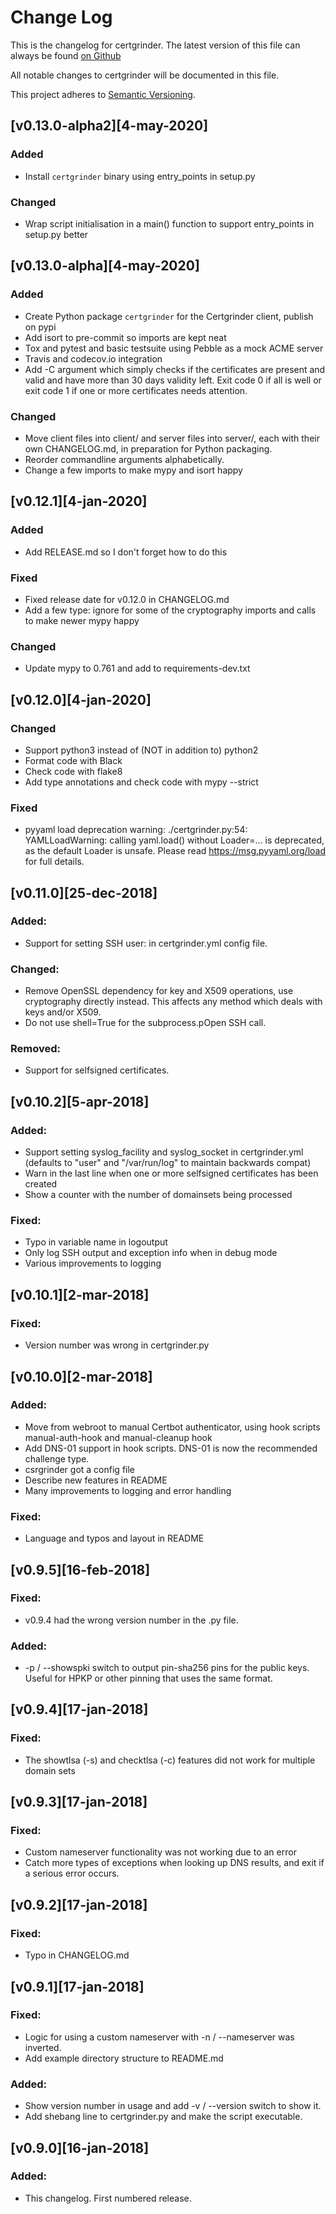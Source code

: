 # Change Log
This is the changelog for certgrinder. The latest version of this file can always be found [on Github](https://github.com/tykling/certgrinder/blob/master/client/CHANGELOG.md)

All notable changes to certgrinder will be documented in this file.

This project adheres to [Semantic Versioning](http://semver.org/).

## [v0.13.0-alpha2][4-may-2020]
### Added
- Install `certgrinder` binary using entry_points in setup.py

### Changed
- Wrap script initialisation in a main() function to support entry_points in setup.py better


## [v0.13.0-alpha][4-may-2020]
### Added
- Create Python package `certgrinder` for the Certgrinder client, publish on pypi
- Add isort to pre-commit so imports are kept neat
- Tox and pytest and basic testsuite using Pebble as a mock ACME server
- Travis and codecov.io integration
- Add -C argument which simply checks if the certificates are present and valid and have more than 30 days validity left. Exit code 0 if all is well or exit code 1 if one or more certificates needs attention.

### Changed
- Move client files into client/ and server files into server/, each with their own CHANGELOG.md, in preparation for Python packaging.
- Reorder commandline arguments alphabetically.
- Change a few imports to make mypy and isort happy


## [v0.12.1][4-jan-2020]
### Added
- Add RELEASE.md so I don't forget how to do this

### Fixed
- Fixed release date for v0.12.0 in CHANGELOG.md
- Add a few type: ignore for some of the cryptography imports and calls to make newer mypy happy

### Changed
- Update mypy to 0.761 and add to requirements-dev.txt


## [v0.12.0][4-jan-2020]
### Changed
- Support python3 instead of (NOT in addition to) python2
- Format code with Black
- Check code with flake8
- Add type annotations and check code with mypy --strict

### Fixed
- pyyaml load deprecation warning: ./certgrinder.py:54: YAMLLoadWarning: calling yaml.load() without Loader=... is deprecated, as the default Loader is unsafe. Please read https://msg.pyyaml.org/load for full details.


## [v0.11.0][25-dec-2018]
### Added:
- Support for setting SSH user: in certgrinder.yml config file.

### Changed:
- Remove OpenSSL dependency for key and X509 operations, use cryptography directly instead. This affects any method which deals with keys and/or X509.
- Do not use shell=True for the subprocess.pOpen SSH call.

### Removed:
- Support for selfsigned certificates.


## [v0.10.2][5-apr-2018]
### Added:
- Support setting syslog_facility and syslog_socket in certgrinder.yml (defaults to "user" and "/var/run/log" to maintain backwards compat)
- Warn in the last line when one or more selfsigned certificates has been created
- Show a counter with the number of domainsets being processed

### Fixed:
- Typo in variable name in logoutput
- Only log SSH output and exception info when in debug mode
- Various improvements to logging


## [v0.10.1][2-mar-2018]
### Fixed:
- Version number was wrong in certgrinder.py

## [v0.10.0][2-mar-2018]
### Added:
- Move from webroot to manual Certbot authenticator, using hook scripts manual-auth-hook and manual-cleanup hook
- Add DNS-01 support in hook scripts. DNS-01 is now the recommended challenge type.
- csrgrinder got a config file
- Describe new features in README
- Many improvements to logging and error handling

### Fixed:
- Language and typos and layout in README

## [v0.9.5][16-feb-2018]
### Fixed:
- v0.9.4 had the wrong version number in the .py file.

### Added:
- -p / --showspki switch to output pin-sha256 pins for the public keys. Useful for HPKP or other pinning that uses the same format.


## [v0.9.4][17-jan-2018]
### Fixed:
- The showtlsa (-s) and checktlsa (-c) features did not work for multiple domain sets


## [v0.9.3][17-jan-2018]
### Fixed:
- Custom nameserver functionality was not working due to an error
- Catch more types of exceptions when looking up DNS results, and exit if a serious error occurs.


## [v0.9.2][17-jan-2018]
### Fixed:
- Typo in CHANGELOG.md


## [v0.9.1][17-jan-2018]
### Fixed:
- Logic for using a custom nameserver with -n / --nameserver was inverted.
- Add example directory structure to README.md

### Added:
- Show version number in usage and add -v / --version switch to show it. 
- Add shebang line to certgrinder.py and make the script executable.


## [v0.9.0][16-jan-2018]
### Added:
- This changelog. First numbered release.

